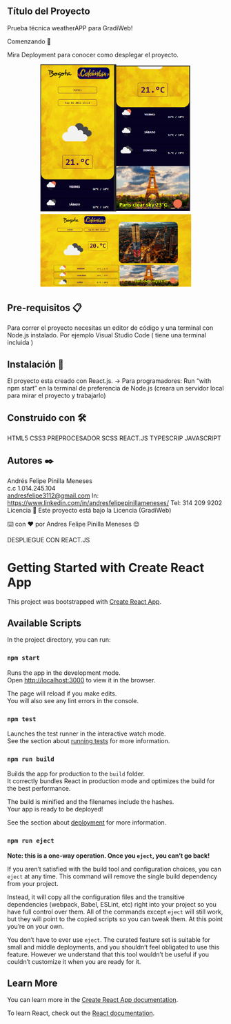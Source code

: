 
## Título del Proyecto
Prueba técnica weatherAPP para GradiWeb!

Comenzando 🚀

Mira Deployment para conocer como desplegar el proyecto.


<p align="center">
  <img src="./src/stylesSCSS/img/mobile.png" width="350" title="hover text">
  <img src="./src/stylesSCSS/img/Web.png" width="350" alt="accessibility text">
</p>


## Pre-requisitos 📋
Para correr el proyecto necesitas un editor de código y una terminal con Node.js instalado.
Por ejemplo Visual Studio Code ( tiene una terminal incluida )

## Instalación 🔧

El proyecto esta creado con React.js.
-> Para programadores: Run “with npm start” en la terminal de preferencia de Node.js (creara un servidor local para mirar el proyecto y trabajarlo)

## Construido con 🛠️

HTML5
CSS3
PREPROCESADOR SCSS
REACT.JS
TYPESCRIP
JAVASCRIPT

## Autores ✒️

Andrés Felipe Pinilla Meneses  
c.c 1.014.245.104   
andresfelipe3112@gmail.com
In: https://www.linkedin.com/in/andresfelipepinillameneses/
Tel: 314 209 9202
Licencia 📄
Este proyecto está bajo la Licencia (GradiWeb) 

⌨️ con ❤️ por Andres Felipe Pinilla Meneses 😊


DESPLIEGUE CON REACT.JS

# Getting Started with Create React App

This project was bootstrapped with [Create React App](https://github.com/facebook/create-react-app).

## Available Scripts

In the project directory, you can run:

### `npm start`

Runs the app in the development mode.\
Open [http://localhost:3000](http://localhost:3000) to view it in the browser.

The page will reload if you make edits.\
You will also see any lint errors in the console.

### `npm test`

Launches the test runner in the interactive watch mode.\
See the section about [running tests](https://facebook.github.io/create-react-app/docs/running-tests) for more information.

### `npm run build`

Builds the app for production to the `build` folder.\
It correctly bundles React in production mode and optimizes the build for the best performance.

The build is minified and the filenames include the hashes.\
Your app is ready to be deployed!

See the section about [deployment](https://facebook.github.io/create-react-app/docs/deployment) for more information.

### `npm run eject`

**Note: this is a one-way operation. Once you `eject`, you can’t go back!**

If you aren’t satisfied with the build tool and configuration choices, you can `eject` at any time. This command will remove the single build dependency from your project.

Instead, it will copy all the configuration files and the transitive dependencies (webpack, Babel, ESLint, etc) right into your project so you have full control over them. All of the commands except `eject` will still work, but they will point to the copied scripts so you can tweak them. At this point you’re on your own.

You don’t have to ever use `eject`. The curated feature set is suitable for small and middle deployments, and you shouldn’t feel obligated to use this feature. However we understand that this tool wouldn’t be useful if you couldn’t customize it when you are ready for it.

## Learn More

You can learn more in the [Create React App documentation](https://facebook.github.io/create-react-app/docs/getting-started).

To learn React, check out the [React documentation](https://reactjs.org/).
